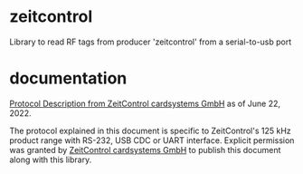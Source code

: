 # zeitcontrol
Library to read RF tags from producer 'zeitcontrol' from a serial-to-usb port

# documentation 

[Protocol Description from ZeitControl cardsystems GmbH](doc/27_06_2022_TagTracer_Industrie_Multi_ProtocolDescription.pdf) as of June 22, 2022.

The protocol explained in this document is specific to ZeitControl's 125 kHz product range with RS-232, USB CDC or UART interface.
Explicit permission was granted by [ZeitControl cardsystems GmbH](https://www.zeitcontrol.de) to publish this document along with this library.

